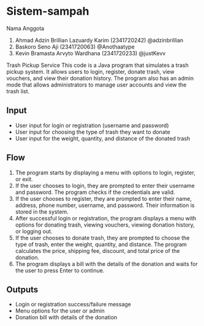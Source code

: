 ﻿# Sistem-sampah

Nama Anggota
1. Ahmad Adzin Brillian Lazuardy Karim (2341720242) @adzinbrillian
2. Baskoro Seno Aji (2341720063) @Anothaatype
3. Kevin Bramasta Arvyto Wardhana (2341720233) @justKevv

Trash Pickup Service
This code is a Java program that simulates a trash pickup system. It allows users to login, register, donate trash, view vouchers, and view their donation history. The program also has an admin mode that allows administrators to manage user accounts and view the trash list.

## Input
* User input for login or registration (username and password)
* User input for choosing the type of trash they want to donate
* User input for the weight, quantity, and distance of the donated trash

## Flow
1. The program starts by displaying a menu with options to login, register, or exit.
2. If the user chooses to login, they are prompted to enter their username and password. The program checks if the credentials are valid.
3. If the user chooses to register, they are prompted to enter their name, address, phone number, username, and password. Their information is stored in the system.
4. After successful login or registration, the program displays a menu with options for donating trash, viewing vouchers, viewing donation history, or logging out.
5. If the user chooses to donate trash, they are prompted to choose the type of trash, enter the weight, quantity, and distance. The program calculates the price, shipping fee, discount, and total price of the donation.
6. The program displays a bill with the details of the donation and waits for the user to press Enter to continue.

## Outputs
* Login or registration success/failure message
* Menu options for the user or admin
* Donation bill with details of the donation
